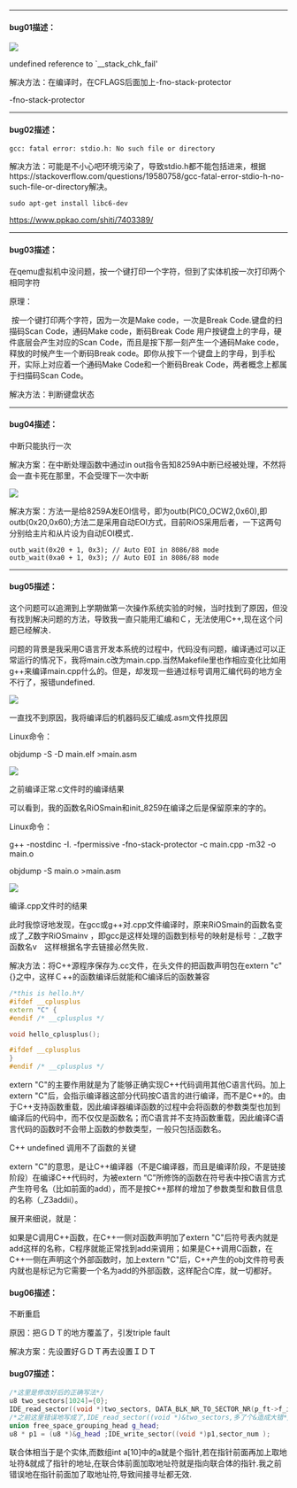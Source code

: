 ------------------------

#### bug01描述：

![](assets/bugs/bug01_stack.png)

 undefined reference to `__stack_chk_fail'

解决方法：在编译时，在CFLAGS后面加上-fno-stack-protector

-fno-stack-protector 

------------------------

####  bug02描述：

```
gcc: fatal error: stdio.h: No such file or directory
```

解决方法：可能是不小心吧环境污染了，导致stdio.h都不能包括进来，根据https://stackoverflow.com/questions/19580758/gcc-fatal-error-stdio-h-no-such-file-or-directory解决。

```shell
sudo apt-get install libc6-dev
```

https://www.ppkao.com/shiti/7403389/

------------------------

#### bug03描述：

在qemu虚拟机中没问题，按一个键打印一个字符，但到了实体机按一次打印两个相同字符

原理：

​	按一个键打印两个字符，因为一次是Make code，一次是Break Code.键盘的扫描码Scan Code，通码Make code，断码Break Code 用户按键盘上的字母，硬件底层会产生对应的Scan Code，而且是按下那一刻产生一个通码Make code，释放的时候产生一个断码Break code。即你从按下一个键盘上的字母，到手松开，实际上对应着一个通码Make Code和一个断码Break Code，两者概念上都属于扫描码Scan Code。

解决方法：判断键盘状态

------------------------

#### bug04描述：

中断只能执行一次

解决方案：在中断处理函数中通过in out指令告知8259A中断已经被处理，不然将会一直卡死在那里，不会受理下一次中断

![](assets/bugs/bug04.png)

解决方案：方法一是给8259A发EOI信号，即为outb(PIC0_OCW2,0x60),即outb(0x20,0x60);方法二是采用自动EOI方式，目前RiOS采用后者，一下这两句分别给主片和从片设为自动EOI模式．

```
outb_wait(0x20 + 1, 0x3); // Auto EOI in 8086/88 mode
outb_wait(0xa0 + 1, 0x3); // Auto EOI in 8086/88 mode
```

----------------------

#### bug05描述：

​	这个问题可以追溯到上学期做第一次操作系统实验的时候，当时找到了原因，但没有找到解决问题的方法，导致我一直只能用汇编和Ｃ，无法使用C++,现在这个问题已经解决．

​	问题的背景是我采用C语言开发本系统的过程中，代码没有问题，编译通过可以正常运行的情况下，我将main.c改为main.cpp.当然Makefile里也作相应变化比如用g++来编译main.cpp什么的。但是，却发现一些通过标号调用汇编代码的地方全不行了，报错undefined.

![](assets/bugs/bug05_1.png)

一直找不到原因，我将编译后的机器码反汇编成.asm文件找原因

Linux命令：

objdump -S -D main.elf >main.asm

 ![](assets/bugs/bug05_2.png) 

之前编译正常.c文件时的编译结果

可以看到，我的函数名RiOSmain和init_8259在编译之后是保留原来的字的。

Linux命令：

g++  -nostdinc -I.  -fpermissive -fno-stack-protector -c main.cpp -m32 -o main.o

objdump -S main.o >main.asm

![](assets/bugs/bug05_3.png) 

编译.cpp文件时的结果

此时我惊讶地发现，在gcc或g++对.cpp文件编译时，原来RiOSmain的函数名变成了_Z数字RiOSmainv ，即gcc是这样处理的函数到标号的映射是标号：_Z数字函数名v　这样根据名字去链接必然失败．

解决方法：将C++源程序保存为.cc文件，在头文件的把函数声明包在extern "c"{}之中，这样Ｃ++的函数编译后就能和C编译后的函数兼容

```c++
/*this is hello.h*/
#ifdef __cplusplus
extern "C" {
#endif /* __cplusplus */

void hello_cplusplus();

#ifdef __cplusplus
}
#endif /* __cplusplus */
```

extern "C"的主要作用就是为了能够正确实现C++代码调用其他C语言代码。加上extern "C"后，会指示编译器这部分代码按C语言的进行编译，而不是C++的。由于C++支持函数重载，因此编译器编译函数的过程中会将函数的参数类型也加到编译后的代码中，而不仅仅是函数名；而C语言并不支持函数重载，因此编译C语言代码的函数时不会带上函数的参数类型，一般只包括函数名。

C++ undefined 调用不了函数的关键

extern "C"的意思，是让C++编译器（不是C编译器，而且是编译阶段，不是链接阶段）在编译C++代码时，为被extern “C”所修饰的函数在符号表中按C语言方式产生符号名（比如前面的add），而不是按C++那样的增加了参数类型和数目信息的名称（_Z3addii）。

展开来细说，就是：

如果是C调用C++函数，在C++一侧对函数声明加了extern "C"后符号表内就是add这样的名称，C程序就能正常找到add来调用；如果是C++调用C函数，在C++一侧在声明这个外部函数时，加上extern "C"后，C++产生的obj文件符号表内就也是标记为它需要一个名为add的外部函数，这样配合C库，就一切都好。

####  bug06描述：

不断重启

原因：把ＧＤＴ的地方覆盖了，引发triple fault

解决方案：先设置好ＧＤＴ再去设置ＩＤＴ

####  bug07描述：

```C++
/*这里是修改好后的正确写法*/
u8 two_sectors[1024]={0};
IDE_read_sector((void *)two_sectors, DATA_BLK_NR_TO_SECTOR_NR(p_ft->f_inode->i_zone[7]));
/*之前这里错误地写成了,IDE_read_sector((void *)&two_sectors,多了个&造成大错*/
union free_space_grouping_head g_head;
u8 * p1 = (u8 *)&g_head ;IDE_write_sector((void *)p1,sector_num );
```

联合体相当于是个实体,而数组int a[10]中的a就是个指针,若在指针前面再加上取地址符&就成了指针的地址,在联合体前面加取地址符就是指向联合体的指针.我之前错误地在指针前面加了取地址符,导致间接寻址都无效.